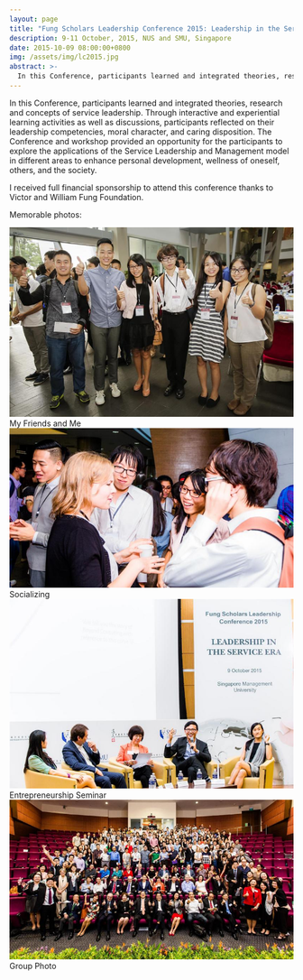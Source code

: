 ```yaml
---
layout: page
title: "Fung Scholars Leadership Conference 2015: Leadership in the Service Era"
description: 9-11 October, 2015, NUS and SMU, Singapore
date: 2015-10-09 08:00:00+0800
img: /assets/img/lc2015.jpg
abstract: >-
  In this Conference, participants learned and integrated theories, research and concepts of service leadership. Through interactive and experiential learning activities as well as discussions, participants reflected on their leadership competencies, moral character, and caring disposition. The Conference and workshop provided an opportunity for the participants to explore the applications of the Service Leadership and Management model in different areas to enhance personal development, wellness of oneself, others, and the society.
---
```


In this Conference, participants learned and integrated theories, research and concepts of service leadership. Through interactive and experiential learning activities as well as discussions, participants reflected on their leadership competencies, moral character, and caring disposition. The Conference and workshop provided an opportunity for the participants to explore the applications of the Service Leadership and Management model in different areas to enhance personal development, wellness of oneself, others, and the society.

I received full financial sponsorship to attend this conference thanks to Victor and William Fung Foundation.

Memorable photos:

<img class="col three" src="/assets/img/lc2015-1.jpg" alt="My Friends and Me">
<div class="caption">My Friends and Me</div>
<img class="col three" src="/assets/img/lc2015-2.jpg" alt="Socializing">
<div class="caption">Socializing</div>
<img class="col three" src="/assets/img/lc2015-3.jpg" alt="Entrepreneurship Seminar">
<div class="caption">Entrepreneurship Seminar</div>
<img class="col three" src="/assets/img/lc2015-4.jpg" alt="Group Photo">
<div class="caption">Group Photo</div>
